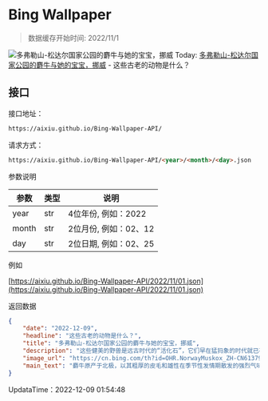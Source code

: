 # Bing Wallpaper

> 数据缓存开始时间: 2022/11/1

![多弗勒山-松达尔国家公园的麝牛与她的宝宝，挪威](https://cn.bing.com/th?id=OHR.NorwayMuskox_ZH-CN6137934745_1920x1080.jpg&rf=LaDigue_1920x1080.jpg)
Today: [多弗勒山-松达尔国家公园的麝牛与她的宝宝，挪威](https://cn.bing.com/th?id=OHR.NorwayMuskox_ZH-CN6137934745_1920x1080.jpg&rf=LaDigue_1920x1080.jpg) - 这些古老的动物是什么？

## 接口

接口地址：

```html
https://aixiu.github.io/Bing-Wallpaper-API/
```

请求方式：

```html
https://aixiu.github.io/Bing-Wallpaper-API/<year>/<month>/<day>.json
```

参数说明

| 参数 | 类型 | 说明 |
| - | - | - |
| year | str | 4位年份, 例如：2022 |
| month | str | 2位月份, 例如：02、12 |
| day | str | 2位日期, 例如：02、25 |

例如

[https://aixiu.github.io/Bing-Wallpaper-API/2022/11/01.json](https://aixiu.github.io/Bing-Wallpaper-API/2022/11/01.json)

返回数据

```json
{
    "date": "2022-12-09",
    "headline": "这些古老的动物是什么？",
    "title": "多弗勒山-松达尔国家公园的麝牛与她的宝宝，挪威",
    "description": "这些健美的野兽是远古时代的“活化石”，它们早在猛犸象的时代就已存在。今天照片中的麝牛妈妈和麝牛宝宝属于挪威唯一的麝牛群，生活在多夫勒山国家公园里。在这里游玩时，你可以沿着公园里有路标指示的麝牛小径徒步。不过要注意，如果麝牛感觉受到威胁，它们便会发起攻击，所以请与它们保持远距离。如果觉得这过于危险，你也可以让经验丰富的导游陪你一起游览，既安全又能一饱眼福。",
    "image_url": "https://cn.bing.com/th?id=OHR.NorwayMuskox_ZH-CN6137934745_1920x1080.jpg&rf=LaDigue_1920x1080.jpg",
    "main_text": "麝牛原产于北极，以其粗厚的皮毛和雄性在季节性发情期散发的强烈气味而闻名，麝牛这个名字也由此而来。"
}
```

UpdataTime：2022-12-09 01:54:48
